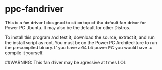 # ppc-fandriver
This is a fan driver I designed to sit on top of the default fan driver for Power PC Ubuntu. It may also be the default for other Distros.

To install this program and test it, download the source, extract it, and run the install script as root. You must be on the Power PC Architechture to run the precompiled binary. If you have a 64 bit power PC you would have to compile it yourself.

##WARNING: This fan driver may be agressive at times LOL
